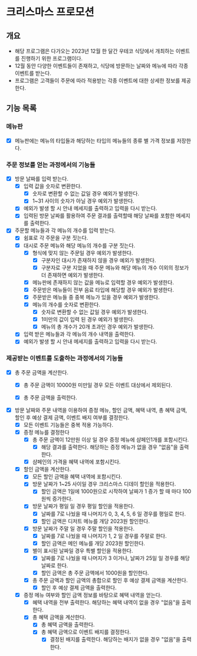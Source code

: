 # 크리스마스 프로모션

## 개요

- 해당 프로그램은 다가오는 2023년 12월 한 달간 우테코 식당에서 개최하는 이벤트를 진행하기 위한 프로그램이다.
- 12월 동안 다양한 이벤트들이 존재하고, 식당에 방문하는 날짜와 메뉴에 따라 각종 이벤트를 받는다.
- 프로그램은 고객들이 주문에 따라 적용받는 각종 이벤트에 대한 상세한 정보를 제공한다.

## 기능 목록

### 메뉴판

- [x] 메뉴판에는 메뉴의 타입들과 해당하는 타입의 메뉴들의 종류 별 가격 정보를 저장한다.

### 주문 정보를 얻는 과정에서의 기능들

- [x] 방문 날짜를 입력 받는다.
    - [x] 입력 값을 숫자로 변환한다.
        - [x] 숫자로 변환할 수 없는 값일 경우 예외가 발생한다.
        - [x] 1~31 사이의 숫자가 아닐 경우 예외가 발생한다.
    - [x] 예외가 발생 할 시 안내 메세지를 출력하고 입력을 다시 받는다.
    - [x] 입력된 방문 날짜를 활용하여 주문 결과를 출력할때 해당 날짜를 포함한 메세지를 출력한다.

- [x] 주문할 메뉴들과 각 메뉴의 개수를 입력 받는다.
    - [x] 쉼표로 각 주문을 구분 짓는다.
    - [x] 대시로 주문 메뉴와 해당 메뉴의 개수를 구분 짓는다.
        - [x] 형식에 맞지 않는 주문일 경우 예외가 발생한다.
            - [x] 구분자인 대시가 존재하지 않을 경우 예외가 발생한다.
            - [x] 구분자로 구분 지었을 때 주문 메뉴와 해당 메뉴의 개수 이외의 정보가 더 존재하면 예외가 발생한다.
        - [x] 메뉴판에 존재하지 않는 값을 메뉴로 입력할 경우 예외가 발생한다.
        - [x] 주문받은 메뉴들이 전부 음료 타입에 해당할 경우 예외가 발생한다.
        - [x] 주문받은 메뉴들 중 중복 메뉴가 있을 경우 예외가 발생한다.
        - [x] 메뉴의 개수를 숫자로 변환한다.
            - [x] 숫자로 변환할 수 없는 값일 경우 예외가 발생한다.
            - [x] 1미만의 값이 입력 된 경우 예외가 발생한다.
            - [x] 메뉴의 총 개수가 20개 초과인 경우 예외가 발생한다.
    - [x] 입력 받은 메뉴들과 각 메뉴의 개수 내역을 출력한다.
    - [x] 예외가 발생 할 시 안내 메세지를 출력하고 입력을 다시 받는다.

### 제공받는 이벤트를 도출하는 과정에서의 기능들

- [x] 총 주문 금액을 계산한다.
    - [x] 총 주문 금액이 10000원 미만일 경우 모든 이벤트 대상에서 제외된다.
    - [x] 총 주문 금액을 출력한다.


- [x] 방문 날짜와 주문 내역을 이용하여 증정 메뉴, 할인 금액, 혜택 내역, 총 혜택 금액, 할인 후 예상 결제 금액, 이벤트 배지 여부를 결정한다.
    - [x] 모든 이벤트 기능들은 중복 적용 가능하다.
    - [x] 증정 메뉴를 결정한다
        - [x] 총 주문 금액이 12만원 이상 일 경우 증정 메뉴에 샴페인1개를 포함시킨다.
            - [x] 해당 결과를 출력한다. 해당하는 증정 메뉴가 없을 경우 "없음"을 출력한다.
        - [x] 샴페인의 가격을 혜택 내역에 포함시킨다.
    - [x] 할인 금액을 계산한다.
        - [x] 모든 할인 금액을 혜택 내역에 포함시킨다.
        - [x] 방문 날짜가 1~25 사이일 경우 크리스마스 디데이 할인을 적용한다.
            - [x] 할인 금액은 1일에 1000원으로 시작하여 날짜가 1 증가 할 때 마다 100원씩 증가한다.
        - [x] 방문 날짜가 평일 일 경우 평일 할인을 적용한다.
            - [x] 날짜를 7로 나눴을 때 나머지가 0, 3, 4, 5, 6 일 경우를 평일로 한다.
            - [x] 할인 금액은 디저트 메뉴를 개당 2023원 할인한다.
        - [x] 방문 날짜가 주말 일 경우 주말 할인을 적용한다.
            - [x] 날짜를 7로 나눴을 때 나머지가 1, 2 일 경우를 주말로 한다.
            - [x] 할인 금액은 메인 메뉴를 개당 2023원 할인한다.
        - [x] 별이 표시된 날짜일 경우 특별 할인을 적용한다.
            - [x] 날짜를 7로 나눴을 때 나머지가 3 이거나, 날짜가 25일 일 경우를 해당 날짜로 한다.
            - [x] 할인 금액은 총 주문 금액에서 1000원을 할인한다.
        - [x] 총 주문 금액과 할인 금액의 총합으로 할인 후 예상 결제 금액을 계산한다.
            - [x] 할인 후 예상 결제 금액을 출력한다.
    - [x] 증정 메뉴 여부와 할인 금액 정보를 바탕으로 혜택 내역을 얻는다.
        - [x] 혜택 내역을 전부 출력한다. 해당하는 혜택 내역이 없을 경우 "없음"을 출력한다.
        - [x] 총 혜택 금액을 계산한다.
            - [x] 총 혜택 금액을 출력한다.
            - [x] 총 혜택 금액으로 이벤트 배지를 결정한다.
                - [x] 결정된 배지를 출력한다. 해당하는 배지가 없을 경우 "없음"을 출력한다.